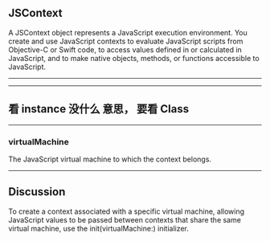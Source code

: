 

## JSContext



A JSContext object represents a JavaScript execution environment. You create and use JavaScript contexts to evaluate JavaScript scripts from Objective-C or Swift code, to access values defined in or calculated in JavaScript, and to make native objects, methods, or functions accessible to JavaScript.




<hr>

<hr>


## 看 instance 没什么 意思， 要看 Class


<hr>



###  virtualMachine


The JavaScript virtual machine to which the context belongs.


<hr>

## Discussion

To create a context associated with a specific virtual machine, allowing JavaScript values to be passed between contexts that share the same virtual machine, use the init(virtualMachine:) initializer.
